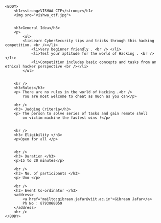 <!DOCTYPE html>
<HTML>
    <HEAD>
        <meta charset="utf-8">
        <TITLE> VISHWA CTF</TITLE>
    </HEAD>
    
    <BODY>
        <h1><strong>VISHWA CTF</strong></h1>
        <img src="vishwa_ctf.jpg">
        
        
        <h3>General Idea</h3>
        <p> 
            <ul>
            <li>Learn CyberSecurity tips and tricks through this hacking competition. <br /></li>
                <li>Very beginner friendly . <br /> </li>
                <li>Test your aptitude for the world of Hacking . <br /></li>
                <li>Competition includes basic concepts and tasks from an ethical hacker perspective <br /></li>
            </ul>
        
        
        <br />
        <h3>Rules</h3>
        <p> There are no rules in the world of Hacking .<br />
            You are most welcome to cheat as much as you can</p>
        
        <br />
        <h3> Judging Criteria</h3>
        <p> The person to solve series of tasks and gain remote shell
            on victim machine the fastest wins !</p>
        
        
        <br />
        <h3> Eligibility </h3>
        <p>Open for all </p>
        
        
        <br />
        <h3> Duration </h3>
        <p>15 to 20 minutes</p>
        
        <br />
        <h3> No. of participants </h3>
        <p> Uno </p>
        
        <br />
        <h3> Event Co-ordinator </h3>
        <address>
            <a href="mailto:gibraan.jafar@viit.ac.in">Gibraan Jafar</a>
            Ph No : 8793068059
        </address>
        <br />
    </BODY>
</HTML>